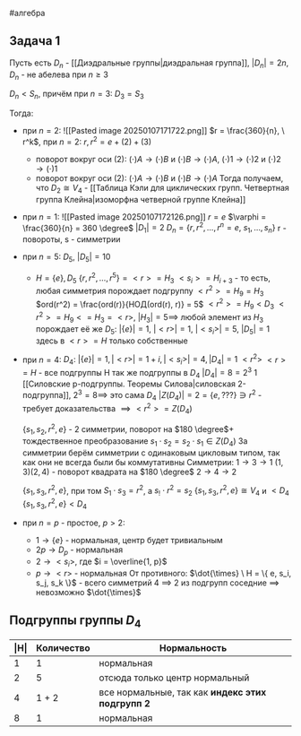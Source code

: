 #алгебра 
## Задача 1
Пусть есть $D_n$ - [[Диэдральные группы|диэдральная группа]], $|D_n| = 2n$, $D_n$ - не абелева при $n \geq 3$

$D_n < S_n$, причём при $n = 3: \ D_3 = S_3$

Тогда:
- при $n = 2:$
	![[Pasted image 20250107171722.png]]
	$r = \frac{360}{n}, \ r^k$, при $n = 2: \ r, r^2 = e + (2) + (3)$
	- поворот вокруг оси (2): $(\cdot)A \to (\cdot)B$ и $(\cdot)B \to (\cdot)A$, $(\cdot)1 \to (\cdot)2$ и $(\cdot)2 \to (\cdot)1$
	- поворот вокруг оси (2): $(\cdot)A \to (\cdot)B$ и $(\cdot)B \to (\cdot)A$
	Тогда получаем, что $D_2 \cong V_4$ - [[Таблица Кэли для циклических групп. Четвертная группа Клейна|изоморфна четверной группе Клейна]]
- при $n = 1:$
	![[Pasted image 20250107172126.png]]
	$r = e$
	$\varphi = \frac{360}{n} = 360 \degree$
	$|D_1| = 2$
	$D_n = \{ r, r^2, \dots, r^n = e, \ s_1, \dots, s_n \}$
	r - повороты, s - симметрии
- при $n = 5:$
	$D_5, \ |D_5| = 10$
	- $H = \{ e \}, D_5$
		$\{ r, r^2, \dots, r^5 \} = <r> = H_3$
		$<s_i> = H_{i + 3}$ - то есть, любая симметрия порождает подгруппу
		$<r^2> = H_9 = H_3$
		$ord(r^2) = \frac{ord(r)}{НОД(ord(r), r)} = 5$
		$<r^2> = H_9 < D_3$
		$<r^2> = H_9 <= H_3 = <r>, \ |H_3| = 5 \implies$ любой элемент из $H_3$ порождает её же
	$D_5: \ |\{ e \}| = 1, \ |<r>| = 1, \ |<s_i>| = 5, \ |D_5| = 1$
	здесь в $<r> = H$ только собственные
- при $n = 4:$
	$D_4: \ |\{ e \}| = 1, |<r>| = 1 + i, |<s_i>| = 4, |D_4| = 1$
	$<r^2>$
	$<r> = H$ - все подгруппы H так же подгруппы в $D_4$
	$|D_4| = 8 = 2^3$
	1 [[Силовские p-подгруппы. Теоремы Силова|силовская 2-подгруппа]], $2^3 = 8 \implies$ это сама $D_4$
	$|Z(D_4)| = 2 = \{ e, ??? \} \ni r^2$ - требует доказательства $\implies <r^2> = Z(D_4)$
	
	$\{ s_1, s_2, r^2, e \}$ - 2 симметрии, поворот на $180 \degree$+ тождественное преобразование
	$s_1 \cdot s_2 = s_2 \cdot s_1 \in Z(D_4)$
	За симметрии берём симметрии с одинаковым цикловым типом, так как они не всегда были бы коммутативны
	Симметрии:
		$1 \to 3 \to 1 \ (1, 3)(2, 4)$ - поворот квадрата на $180 \degree$
		$2 \to 4 \to 2$
	
	$\{ s_1, s_3, r^2, e \}$, при том $S_1 \cdot s_3 = r^2$, а $s_! \cdot r^2 = s_2$
	$\{ s_1, s_3, r^2, e \} \cong V_4$ и $< D_4$
	$\{ s_1, s_3, r^2, e \} < D_4$
- при $n = p$ - простое, $p > 2$:
	- $1 \to \{ e \}$ - нормальная, центр будет тривиальным
	- $2p \to D_p$ - нормальная
	- $2 \to <s_i>$, где $i = \overline{1, p}$
	- $p \to <r>$ - нормальная
	От противного: $\dot{\times} \ H = \{ e, s_i, s_j, s_k \}$ - всего симметрий 4 $\implies$ 2 из подгрупп соседние $\implies$ невозможно $\dot{\times}$

## Подгруппы группы $D_4$

| \|H\| | Количество | Нормальность                                       |
| ----- | ---------- | -------------------------------------------------- |
| 1     | 1          | нормальная                                         |
| 2     | 5          | отсюда только центр нормальный                     |
| 4     | 1 + 2      | все нормальные, так как **индекс этих подгрупп 2** |
| 8     | 1          | нормальная                                         |

